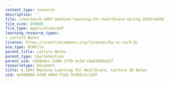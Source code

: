 ```yaml
---
content_type: resource
description: ''
file: /courses/6-s897-machine-learning-for-healthcare-spring-2019/4e56b89847d84094f1437e385c1c15d7_MIT6_S897S19_lec16note.pdf
file_size: 550605
file_type: application/pdf
learning_resource_types:
- Lecture Notes
license: https://creativecommons.org/licenses/by-nc-sa/4.0/
ocw_type: OCWFile
parent_title: Lecture Notes
parent_type: CourseSection
parent_uid: 1d48edcc-24db-1ff9-4c54-c8ab1045e257
resourcetype: Document
title: 6.S897 Machine Learning for Healthcare, Lecture 16 Notes
uid: 4e56b898-47d8-4094-f143-7e385c1c15d7
---
```

